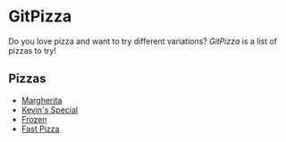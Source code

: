 # GitPizza

Do you love pizza and want to try different variations? *GitPizza* is a list of pizzas to try!

## Pizzas

- [Margherita](margherita.md)
- [Kevin's Special](kevin.md)
- [Frozen](frozen.md)
- [Fast Pizza](fsp.md)
